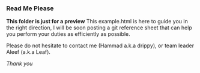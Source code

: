 ### Read Me Please

**This folder is just for a preview**
This example.html is here to guide you in the right direction, I will be soon posting a git reference sheet that can help you
perform your duties as efficiently as possible.

Please do not hesitate to contact me (Hammad a.k.a drippy), or team leader Aleef (a.k.a Leaf).

_Thank you_
